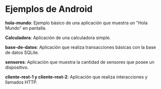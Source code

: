 Ejemplos de Android
===================

**hola-mundo**: Ejemplo básico de una aplicación que muestra un "Hola Mundo" en pantalla.

**Calculadora**: Aplicación de una calculadora simple.

**base-de-datos**: Aplicación que realiza transacciones básicas con la base de datos SQLite.

**sensores**: Aplicación que muestra la cantidad de sensores que posee un dispositivo.

**cliente-rest-1 y cliente-rest-2**: Aplicación que realiza interacciones y llamados HTTP.